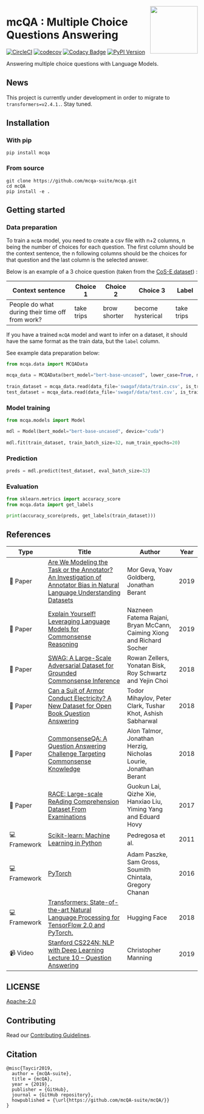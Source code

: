 <a href="https://mcqa.readthedocs.io"><img src="https://avatars0.githubusercontent.com/u/52794440" width="125" height="125" align="right" /></a>

# mcQA : Multiple Choice Questions Answering 

[![CircleCI](https://circleci.com/gh/mcQA-suite/mcQA.svg?style=svg)](https://circleci.com/gh/mcQA-suite/mcQA)
[![codecov](https://codecov.io/gh/mcqa-suite/mcQA/branch/master/graph/badge.svg)](https://codecov.io/gh/mcqa-suite/mcQA)
[![Codacy Badge](https://api.codacy.com/project/badge/Grade/26f497010c934b688c70bda4304c7100)](https://app.codacy.com/app/tayciryahmed/mcQA?utm_source=github.com&utm_medium=referral&utm_content=mcQA-suite/mcQA&utm_campaign=Badge_Grade_Dashboard)
[![PyPI Version](https://img.shields.io/pypi/v/mcqa.svg)](https://pypi.org/project/mcqa/)

Answering multiple choice questions with Language Models.

## News 
This project is currently under development in order to migrate to `transformers=v2.4.1.`. Stay tuned. 

## Installation

### With pip

```shell
pip install mcqa
```

### From source

```shell
git clone https://github.com/mcqa-suite/mcqa.git
cd mcQA
pip install -e .
```

## Getting started

### Data preparation

To train a `mcQA` model, you need to create a csv file with n+2 columns, n being the number of choices for each question. The first column should be the context sentence, the n following columns should be the choices for that question and the last column is the selected answer. 

Below is an example of a 3 choice question (taken from the [CoS-E dataset](https://arxiv.org/pdf/1906.02361.pdf)) :

| Context sentence  | Choice 1                | Choice 2            | Choice 3    | Label|
| ----------------- | --------------------|--------------------|--------------------|-------------|
| People do what during their time off from work?| take trips | brow shorter | become hysterical | take trips |

If you have a trained `mcQA` model and want to infer on a dataset, it should have the same format as the train data, but the `label` column. 

See example data preparation below:

```python
from mcqa.data import MCQAData

mcqa_data = MCQAData(bert_model="bert-base-uncased", lower_case=True, max_seq_length=256) 
                     
train_dataset = mcqa_data.read(data_file='swagaf/data/train.csv', is_training=True)
test_dataset = mcqa_data.read(data_file='swagaf/data/test.csv', is_training=False)
```

### Model training 

```python
from mcqa.models import Model

mdl = Model(bert_model="bert-base-uncased", device="cuda") 
            
mdl.fit(train_dataset, train_batch_size=32, num_train_epochs=20)
```

### Prediction

```python
preds = mdl.predict(test_dataset, eval_batch_size=32)
```

### Evaluation

```python
from sklearn.metrics import accuracy_score
from mcqa.data import get_labels

print(accuracy_score(preds, get_labels(train_dataset)))
```
## References

| Type                 | Title                                                                                                                                        | Author                                                                                 | Year |
| -------------------- | -------------------------------------------------------------------------------------------------------------------------------------------- | -------------------------------------------------------------------------------------- | ---- |
|:newspaper: Paper| [Are We Modeling the Task or the Annotator? An Investigation of Annotator Bias in Natural Language Understanding Datasets](https://arxiv.org/pdf/1908.07898.pdf)|Mor Geva, Yoav Goldberg, Jonathan Berant| 2019|
|:newspaper: Paper| [Explain Yourself! Leveraging Language Models for Commonsense Reasoning](https://arxiv.org/pdf/1906.02361.pdf)|Nazneen Fatema Rajani, Bryan McCann, Caiming Xiong and Richard Socher| 2019|
|:newspaper: Paper|[SWAG: A Large-Scale Adversarial Dataset for Grounded Commonsense Inference](https://arxiv.org/abs/1808.05326)|Rowan Zellers, Yonatan Bisk, Roy Schwartz and Yejin Choi|2018|
|:newspaper: Paper|[Can a Suit of Armor Conduct Electricity? A New Dataset for Open Book Question Answering](https://arxiv.org/abs/1809.02789)|Todor Mihaylov, Peter Clark, Tushar Khot, Ashish Sabharwal|2018|
|:newspaper: Paper|[CommonsenseQA: A Question Answering Challenge Targeting Commonsense Knowledge](https://arxiv.org/abs/1811.00937)|Alon Talmor, Jonathan Herzig, Nicholas Lourie, Jonathan Berant|2018|
|:newspaper: Paper|[RACE: Large-scale ReAding Comprehension Dataset From Examinations](https://arxiv.org/abs/1704.04683)|Guokun Lai, Qizhe Xie, Hanxiao Liu, Yiming Yang and Eduard Hovy|2017|
| :computer: Framework | [Scikit-learn: Machine Learning in Python](http://jmlr.csail.mit.edu/papers/v12/pedregosa11a.html)                                           | Pedregosa et al.                                                                       | 2011 |
| :computer: Framework | [PyTorch](https://arxiv.org/abs/1906.04980)                                                                                                  | Adam Paszke, Sam Gross, Soumith Chintala, Gregory Chanan                               | 2016 |
| :computer: Framework | [Transformers: State-of-the-art Natural Language Processing for TensorFlow 2.0 and PyTorch.](https://github.com/huggingface/transformers) | Hugging Face                                                                           | 2018 |
| :video_camera: Video | [Stanford CS224N: NLP with Deep Learning Lecture 10 – Question Answering](https://youtube.com/watch?v=yIdF-17HwSk)                           | Christopher Manning                                                                    | 2019 |

## LICENSE
[Apache-2.0](LICENSE)

## Contributing
Read our [Contributing Guidelines](.github/CONTRIBUTING.md).

## Citation

```
@misc{Taycir2019,
  author = {mcQA-suite},
  title = {mcQA},
  year = {2019},
  publisher = {GitHub},
  journal = {GitHub repository},
  howpublished = {\url{https://github.com/mcQA-suite/mcQA/}}
}
```

